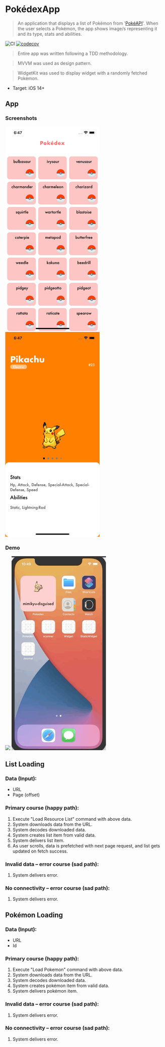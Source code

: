 # PokédexApp

> An application that displays a list of Pokémon from '[PokéAPI](https://pokeapi.co)'. When the user selects a Pokémon, the app shows image/s representing it and its type, stats and abilities.

![CI](https://github.com/viniciusml/Pokedex/workflows/CI/badge.svg)
[![codecov](https://codecov.io/gh/viniciusml/Pokedex/branch/master/graph/badge.svg?token=0MEJ7ZMR7X)](undefined)

> Entire app was written following a  TDD methodology.

> MVVM was used as design pattern.

> WidgetKit was used to display widget with a randomly fetched Pokémon.

- Target: iOS 14+

## App

### Screenshots

<div>
<img src="https://github.com/viniciusml/Pokedex/blob/master/Resources/list.png" width=300 />
<img src="https://github.com/viniciusml/Pokedex/blob/master/Resources/pokemon.png" width=300 />
</div>

### Demo

<div>
<img src="https://github.com/viniciusml/Pokedex/blob/master/Resources/app.gif" width=300 />
<img src="https://github.com/viniciusml/Pokedex/blob/master/Resources/widget.gif" width=300 />
</div>

## List Loading

### Data (Input):

-  URL
-  Page (offset)

### Primary course (happy path):

1.  Execute "Load Resource List" command with above data.
2.  System downloads data from the URL.
3.  System decodes downloaded data.
4.  System creates list item from valid data.
5.  System delivers list item.
6.  As user scrolls, data is prefetched with next page request, and list gets updated on fetch success.

### Invalid data – error course (sad path):

1.  System delivers error.

### No connectivity – error course (sad path):

1.  System delivers error.

## Pokémon Loading

### Data (Input):

-  URL
-  Id

### Primary course (happy path):

1.  Execute "Load Pokemon" command with above data.
2.  System downloads data from the URL.
3.  System decodes downloaded data.
4.  System creates pokémon item from valid data.
5.  System delivers pokémon item.

### Invalid data – error course (sad path):

1.  System delivers error.

### No connectivity – error course (sad path):

1.  System delivers error.
